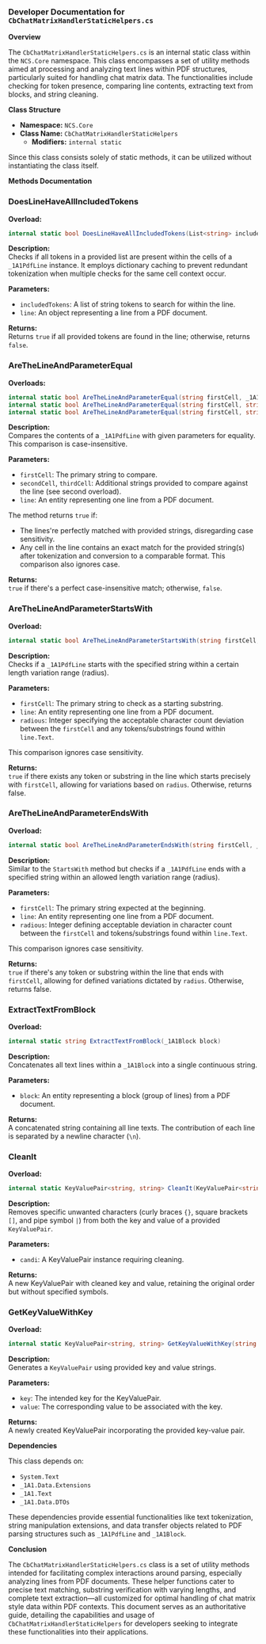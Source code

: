 <!-- Generated on 2025-07-27T02:29:29.310760 -->
### Developer Documentation for `CbChatMatrixHandlerStaticHelpers.cs`

**Overview**

The `CbChatMatrixHandlerStaticHelpers.cs` is an internal static class within the `NCS.Core` namespace. This class encompasses a set of utility methods aimed at processing and analyzing text lines within PDF structures, particularly suited for handling chat matrix data. The functionalities include checking for token presence, comparing line contents, extracting text from blocks, and string cleaning.

**Class Structure**

- **Namespace:** `NCS.Core`
- **Class Name:** `CbChatMatrixHandlerStaticHelpers`  
  - **Modifiers:** `internal static`  

Since this class consists solely of static methods, it can be utilized without instantiating the class itself.

**Methods Documentation**

### DoesLineHaveAllIncludedTokens

**Overload:**
```csharp
internal static bool DoesLineHaveAllIncludedTokens(List<string> includedTokens, _1A1PdfLine line)
```

**Description:**  
Checks if all tokens in a provided list are present within the cells of a `_1A1PdfLine` instance. It employs dictionary caching to prevent redundant tokenization when multiple checks for the same cell context occur.

**Parameters:**
- `includedTokens`: A list of string tokens to search for within the line.
- `line`: An object representing a line from a PDF document.

**Returns:**  
Returns `true` if all provided tokens are found in the line; otherwise, returns `false`.

### AreTheLineAndParameterEqual

**Overloads:**
```csharp
internal static bool AreTheLineAndParameterEqual(string firstCell, _1A1PdfLine line)
internal static bool AreTheLineAndParameterEqual(string firstCell, string secondCell, _1A1PdfLine line)
internal static bool AreTheLineAndParameterEqual(string firstCell, string secondCell, string thirdCell, _1A1PdfLine line)
```

**Description:**  
Compares the contents of a `_1A1PdfLine` with given parameters for equality. This comparison is case-insensitive.

**Parameters:**
- `firstCell`: The primary string to compare.
- `secondCell`, `thirdCell`: Additional strings provided to compare against the line (see second overload).
- `line`: An entity representing one line from a PDF document.

The method returns `true` if:
  - The lines're perfectly matched with provided strings, disregarding case sensitivity.
  - Any cell in the line contains an exact match for the provided string(s) after tokenization and conversion to a comparable format. This comparison also ignores case.

**Returns:**  
`true` if there's a perfect case-insensitive match; otherwise, `false`.

### AreTheLineAndParameterStartsWith

**Overload:**
```csharp
internal static bool AreTheLineAndParameterStartsWith(string firstCell, _1A1PdfLine line, int radious)
```

**Description:**  
Checks if a `_1A1PdfLine` starts with the specified string within a certain length variation range (radius).

**Parameters:**
- `firstCell`: The primary string to check as a starting substring.
- `line`: An entity representing one line from a PDF document.
- `radious`: Integer specifying the acceptable character count deviation between the `firstCell` and any tokens/substrings found within `line.Text`.

This comparison ignores case sensitivity.

**Returns:**  
`true` if there exists any token or substring in the line which starts precisely with `firstCell`, allowing for variations based on `radius`. Otherwise, returns false.

### AreTheLineAndParameterEndsWith

**Overload:**
```csharp
internal static bool AreTheLineAndParameterEndsWith(string firstCell, _1A1PdfLine line, int radious)
```

**Description:**  
Similar to the `StartsWith` method but checks if a `_1A1PdfLine` ends with a specified string within an allowed length variation range (radius).

**Parameters:**
- `firstCell`: The primary string expected at the beginning.
- `line`: An entity representing one line from a PDF document.
- `radious`: Integer defining acceptable deviation in character count between the `firstCell` and tokens/substrings found within `line.Text`.

This comparison ignores case sensitivity.

**Returns:**  
`true` if there's any token or substring within the line that ends with `firstCell`, allowing for defined variations dictated by `radius`. Otherwise, returns false.

### ExtractTextFromBlock

**Overload:**
```csharp
internal static string ExtractTextFromBlock(_1A1Block block)
```

**Description:**  
Concatenates all text lines within a `_1A1Block` into a single continuous string.

**Parameters:**
- `block`: An entity representing a block (group of lines) from a PDF document.

**Returns:**  
A concatenated string containing all line texts. The contribution of each line is separated by a newline character (`\n`).

### CleanIt

**Overload:**
```csharp
internal static KeyValuePair<string, string> CleanIt(KeyValuePair<string, string> candi)
```

**Description:**  
Removes specific unwanted characters (curly braces `{}`, square brackets `[]`, and pipe symbol `|`) from both the key and value of a provided `KeyValuePair`.

**Parameters:**
- `candi`: A KeyValuePair instance requiring cleaning.

**Returns:**  
A new KeyValuePair with cleaned key and value, retaining the original order but without specified symbols.

### GetKeyValueWithKey

**Overload:**
```csharp
internal static KeyValuePair<string, string> GetKeyValueWithKey(string key, string value)
```

**Description:**  
Generates a `KeyValuePair` using provided key and value strings.

**Parameters:**
- `key`: The intended key for the KeyValuePair.
- `value`: The corresponding value to be associated with the key.

**Returns:**  
A newly created KeyValuePair incorporating the provided key-value pair.

**Dependencies**

This class depends on:
- `System.Text`
- `_1A1.Data.Extensions`
- `_1A1.Text`
- `_1A1.Data.DTOs`

These dependencies provide essential functionalities like text tokenization, string manipulation extensions, and data transfer objects related to PDF parsing structures such as `_1A1PdfLine` and `_1A1Block`.

**Conclusion**

The `CbChatMatrixHandlerStaticHelpers.cs` class is a set of utility methods intended for facilitating complex interactions around parsing, especially analyzing lines from PDF documents. These helper functions cater to precise text matching, substring verification with varying lengths, and complete text extraction—all customized for optimal handling of chat matrix style data within PDF contexts. This document serves as an authoritative guide, detailing the capabilities and usage of `CbChatMatrixHandlerStaticHelpers` for developers seeking to integrate these functionalities into their applications.
